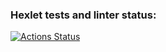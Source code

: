 ### Hexlet tests and linter status:
[![Actions Status](https://github.com/andrey-pryadko/frontend-project-lvl1/workflows/hexlet-check/badge.svg)](https://github.com/andrey-pryadko/frontend-project-lvl1/actions)